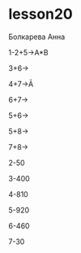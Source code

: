 # lesson20
Болкарева Анна

1-2+5->A*B

3+6->

4+7->Ā

6+7->

5+6->

5+8->

7+8->

2-50

3-400

4-810

5-920

6-460

7-30
